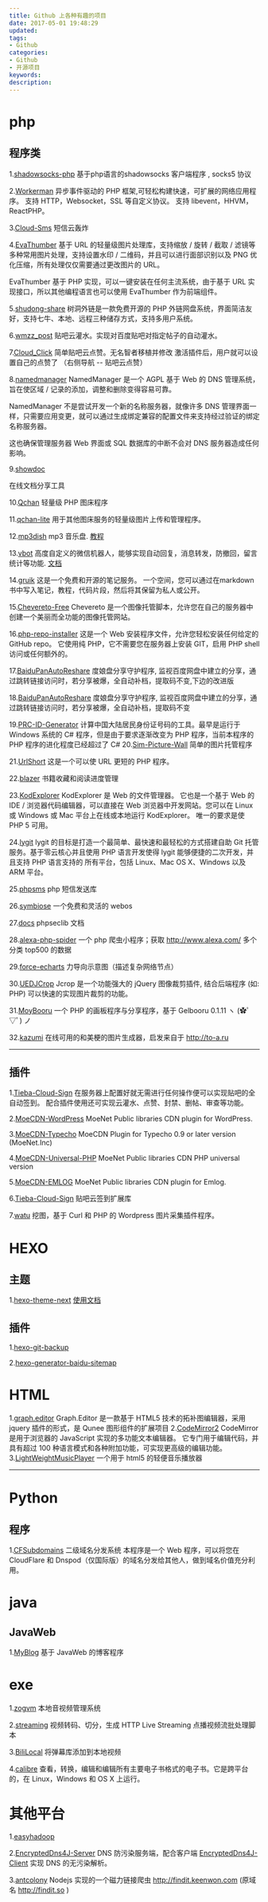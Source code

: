 ```yaml
---
title: Github 上各种有趣的项目
date: 2017-05-01 19:48:29
updated:
tags:
- Github
categories:
- Github
- 开源项目
keywords:
description:
---
```


# php 

## 程序类

 1.[shadowsocks-php][1]
基于php语言的shadowsocks 客户端程序 , socks5  协议

 2.[Workerman][2]
异步事件驱动的 PHP 框架,可轻松构建快速，可扩展的网络应用程序。 支持 HTTP，Websocket，SSL 等自定义协议。 支持 libevent，HHVM，ReactPHP。
 
 3.[Cloud-Sms][3]
短信云轰炸

 4.[EvaThumber][4] 
基于 URL 的轻量级图片处理库，支持缩放 / 旋转 / 截取 / 滤镜等多种常用图片处理，支持设置水印 / 二维码，并且可以进行面部识别以及 PNG 优化压缩，所有处理仅仅需要通过更改图片的 URL。

EvaThumber 基于 PHP 实现，可以一键安装在任何主流系统，由于基于 URL 实现接口，所以其他编程语言也可以使用 EvaThumber 作为前端组件。

 5.[shudong-share][5]
树洞外链是一款免费开源的 PHP 外链网盘系统，界面简洁友好，支持七牛、本地、远程三种储存方式，支持多用户系统。

 6.[wmzz_post][6]
贴吧云灌水。实现对百度贴吧对指定帖子的自动灌水。
 
 7.[Cloud_Click][7]
简单贴吧云点赞。无名智者移植并修改 激活插件后，用户就可以设置自己的点赞了 （右侧导航 -- 贴吧云点赞）

 8.[namedmanager][8]
NamedManager 是一个 AGPL 基于 Web 的 DNS 管理系统，旨在使区域 / 记录的添加，调整和删除变得容易可靠。

NamedManager 不是尝试开发一个新的名称服务器，就像许多 DNS 管理界面一样，只需要应用变更，就可以通过生成绑定兼容的配置文件来支持经过验证的绑定名称服务器。

这也确保管理服务器 Web 界面或 SQL 数据库的中断不会对 DNS 服务器造成任何影响。

 9.[showdoc][9]

在线文档分享工具

 10.[Qchan][10]
轻量级 PHP 图床程序

 11.[qchan-lite][11]
用于其他图床服务的轻量级图片上传和管理程序。

 12.[mp3dish][12]
mp3 音乐盘. [教程][13]

 13.[vbot][14]
高度自定义的微信机器人，能够实现自动回复，消息转发，防撤回，留言统计等功能. [文档][15]

 14.[gruik][16]
这是一个免费和开源的笔记服务。 一个空间，您可以通过在markdown书中写入笔记，教程，代码片段，然后将其保留为私人或公开。

 15.[Chevereto-Free][17]
Chevereto 是一个图像托管脚本，允许您在自己的服务器中创建一个美丽而全功能的图像托管网站。

 16.[php-repo-installer][18]
 这是一个 Web 安装程序文件，允许您轻松安装任何给定的 GitHub repo。 它使用纯 PHP，它不需要您在服务器上安装 GIT，启用 PHP shell 访问或任何额外的。
 
 17.[BaiduPanAutoReshare][19]
度娘盘分享守护程序, 监视百度网盘中建立的分享，通过跳转链接访问时，若分享被爆，全自动补档，提取码不变,下边的改进版

 18.[BaiduPanAutoReshare][20]
度娘盘分享守护程序, 监视百度网盘中建立的分享，通过跳转链接访问时，若分享被爆，全自动补档，提取码不变

 19.[PRC-ID-Generator][21]
计算中国大陆居民身份证号码的工具。最早是运行于 Windows 系统的 C# 程序，但是由于要求逐渐改变为 PHP 程序，当前本程序的 PHP 程序的进化程度已经超过了 C#
 20.[Sim-Picture-Wall][22]
简单的图片托管程序

 21.[UrlShort][23]
这是一个可以使 URL 更短的 PHP 程序。

 22.[blazer][24]
书籍收藏和阅读进度管理

 23.[KodExplorer][25]
KodExplorer 是 Web 的文件管理器。 它也是一个基于 Web 的 IDE / 浏览器代码编辑器，可以直接在 Web 浏览器中开发网站。您可以在 Linux 或 Windows 或 Mac 平台上在线或本地运行 KodExplorer。 唯一的要求是使 PHP 5 可用。
 
 24.[lygit][26]
lygit 的目标是打造一个最简单、最快速和最轻松的方式搭建自助 Git 托管服务。基于零云核心并且使用 PHP 语言开发使得 lygit 能够便捷的二次开发，并且支持 PHP 语言支持的 所有平台，包括 Linux、Mac OS X、Windows 以及 ARM 平台。

 25.[phpsms][27]
 php 短信发送库
 
 26.[symbiose][28]
一个免费和灵活的 webos
 
 27.[docs][29]
phpseclib 文档
 
 28.[alexa-php-spider][30]
一个 php 爬虫小程序；获取 http://www.alexa.com/ 多个分类 top500 的数据
 
 29.[force-echarts][31]
力导向示意图（描述复杂网络节点）

 30.[UEDJCrop][32]
Jcrop 是一个功能强大的 jQuery 图像裁剪插件, 结合后端程序 (如: PHP) 可以快速的实现图片裁剪的功能。
 
 31.[MoyBooru][33]
一个 PHP 的画板程序与分享程序，基于 Gelbooru 0.1.11 ヽ (✿ﾟ▽ﾟ) ノ

 32.[kazumi][34]
在线可用的和美梗的图片生成器，启发来自于 http://to-a.ru

---
## 插件

 1.[Tieba-Cloud-Sign][35]
在服务器上配置好就无需进行任何操作便可以实现贴吧的全自动签到。
配合插件使用还可实现云灌水、点赞、封禁、删帖、审查等功能。

 2.[MoeCDN-WordPress][36]
MoeNet Public libraries CDN plugin for WordPress.

 3.[MoeCDN-Typecho][37]
MoeCDN Plugin for Typecho 0.9 or later version (MoeNet.Inc)

 4.[MoeCDN-Universal-PHP][38]
MoeNet Public libraries CDN PHP universal version
 
 5.[MoeCDN-EMLOG][39]
MoeNet Public libraries CDN plugin for Emlog.

 6.[Tieba-Cloud-Sign][40]
贴吧云签到扩展库
 
 7.[watu][41]
挖图，基于 Curl 和 PHP 的 Wordpress 图片采集插件程序。

# HEXO

## 主题

 1.[hexo-theme-next][42]
[使用文档][43]

## 插件

 1.[hexo-git-backup][44]
 
 2.[hexo-generator-baidu-sitemap][45]
 

# HTML

 1.[graph.editor][46]
Graph.Editor 是一款基于 HTML5 技术的拓补图编辑器，采用 jquery 插件的形式，是 Qunee 图形组件的扩展项目
 2.[CodeMirror2][47]
CodeMirror 是用于浏览器的 JavaScript 实现的多功能文本编辑器。 它专门用于编辑代码，并具有超过 100 种语言模式和各种附加功能，可实现更高级的编辑功能。 
 3.[LightWeightMusicPlayer][48]
一个用于 html5 的轻便音乐播放器

---
# Python


## 程序
 1.[CFSubdomains][49]
 二级域名分发系统
本程序是一个 Web 程序，可以将您在 CloudFlare 和 Dnspod（仅国际版）的域名分发给其他人，做到域名价值充分利用。

# java
## JavaWeb 
 1.[MyBlog][50]
基于 JavaWeb 的博客程序

# exe

 1.[zogvm][51]
本地音视频管理系统

 2.[streaming][52]
视频转码、切分，生成 HTTP Live Streaming 点播视频流批处理脚本

 3.[BiliLocal][53]
将弹幕库添加到本地视频
 
 4.[calibre][54]
查看，转换，编辑和编辑所有主要电子书格式的电子书。它是跨平台的，在 Linux，Windows 和 OS X 上运行。

# 其他平台
 1.[easyhadoop][55]
 
 2.[EncryptedDns4J-Server][56]
DNS 防污染服务端，配合客户端 [EncryptedDns4J-Client][57] 实现 DNS 的无污染解析。
 
 3.[antcolony][58]
Nodejs 实现的一个磁力链接爬虫 http://findit.keenwon.com (原域名 http://findit.so )
 
 
 


  [1]: https://github.com/walkor/shadowsocks-php
  [2]: https://github.com/walkor/Workerman
  [3]: https://github.com/S0cial/Cloud-Sms
  [4]: https://github.com/AlloVince/EvaThumber
  [5]: https://github.com/MoeNetwork/shudong-share
  [6]: https://github.com/MoeNetwork/wmzz_post
  [7]: https://github.com/MoeNetwork/Cloud_Click
  [8]: https://github.com/jethrocarr/namedmanager
  [9]: https://github.com/star7th/showdoc
  [10]: https://github.com/qakcn/qchan
  [11]: https://github.com/qakcn/qchan-lite
  [12]: https://github.com/star7th/mp3dish
  [13]: http://blog.star7th.com/2015/05/1509.html
  [14]: https://github.com/star7th/vbot
  [15]: https://github.com/HanSon/vbot/wiki
  [16]: https://github.com/grena/gruik
  [17]: https://github.com/Chevereto/Chevereto-Free
  [18]: https://github.com/Chevereto/php-repo-installer
  [19]: https://github.com/slurin/BaiduPanAutoReshare
  [20]: https://github.com/NijiharaTsubasa/BaiduPanAutoReshare
  [21]: https://github.com/slurin/PRC-ID-Generator
  [22]: https://github.com/slurin/Sim-Picture-Wall
  [23]: https://github.com/slurin/UrlShort
  [24]: https://github.com/iissnan/blazer
  [25]: https://github.com/kalcaddle/KodExplorer
  [26]: https://github.com/ijry/lygit
  [27]: https://github.com/toplan/phpsms
  [28]: https://github.com/symbiose/symbiose
  [29]: https://github.com/phpseclib/docs
  [30]: https://github.com/highsea/alexa-php-spider
  [31]: https://github.com/highsea/force-echarts
  [32]: https://github.com/ZTEsoft-UED/UEDJCrop
  [33]: https://github.com/moycat/MoyBooru
  [34]: https://github.com/tridays/kazumi
  [35]: https://github.com/MoeNetwork/Tieba-Cloud-Sign
  [36]: https://github.com/MoeNetwork/MoeCDN-WordPress
  [37]: https://github.com/MoeNetwork/MoeCDN-Typecho
  [38]: https://github.com/MoeNetwork/MoeCDN-Universal-PHP
  [39]: https://github.com/MoeNetwork/MoeCDN-EMLOG
  [40]: https://github.com/MoeNetwork/Tieba-Cloud-Sign/wiki/%E8%B4%B4%E5%90%A7%E4%BA%91%E7%AD%BE%E5%88%B0%E6%89%A9%E5%B1%95%E5%BA%93
  [41]: https://github.com/co2co/watu
  [42]: https://github.com/iissnan/hexo-theme-next
  [43]: http://theme-next.iissnan.com/
  [44]: https://github.com/coneycode/hexo-git-backup
  [45]: https://github.com/coneycode/hexo-generator-baidu-sitemap
  [46]: https://github.com/samsha/graph.editor
  [47]: https://github.com/codemirror/CodeMirror
  [48]: https://github.com/esterTion/LightWeightMusicPlayer
  [49]: https://github.com/slurin/CFSubdomains
  [50]: https://github.com/Coselding/MyBlog
  [51]: https://github.com/zogvm/zogvm
  [52]: https://github.com/wangwang4git/streaming
  [53]: https://github.com/AncientLysine/BiliLocal
  [54]: https://github.com/kovidgoyal/calibre
  [55]: https://github.com/xianglei/easyhadoop
  [56]: https://github.com/snail007/EncryptedDns4J-Server
  [57]: https://github.com/snail007/EncryptedDns4J-Client
  [58]: https://github.com/keenwon/antcolony